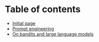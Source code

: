 # Table of contents

* [Initial page](README.md)
* [Prompt engineering](prompt-engineering.md)
* [On bandits and large language models](on-bandits-and-large-language-models.md)

